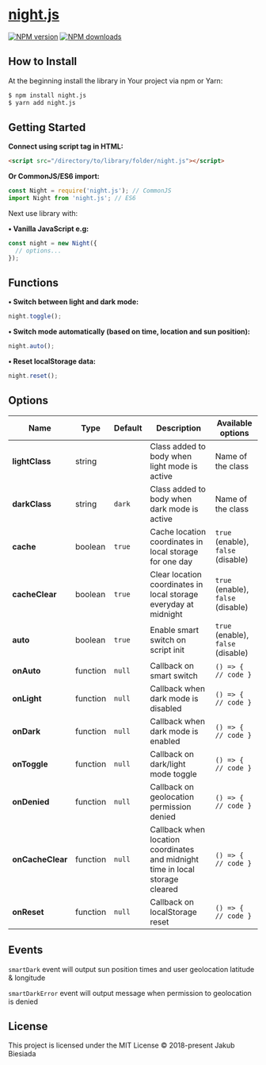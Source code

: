 # [night.js](https://github.com/jb1905/night.js)

[![NPM version](http://img.shields.io/npm/v/night.js.svg?style=flat-square)](https://www.npmjs.com/package/night.js)
[![NPM downloads](http://img.shields.io/npm/dm/night.js.svg?style=flat-square)](https://www.npmjs.com/package/night.js)

## How to Install
At the beginning install the library in Your project via npm or Yarn:
```sh
$ npm install night.js
$ yarn add night.js
```

## Getting Started
**Connect using script tag in HTML:**
```html
<script src="/directory/to/library/folder/night.js"></script>
```

**Or CommonJS/ES6 import:**
```js
const Night = require('night.js'); // CommonJS
import Night from 'night.js'; // ES6
```

Next use library with:

**&bull; Vanilla JavaScript e.g:**
```js
const night = new Night({
  // options...
});
```

## Functions
**&bull; Switch between light and dark mode:**
```js
night.toggle();
```

**• Switch mode automatically (based on time, location and sun position):**
```js
night.auto();
```

**• Reset localStorage data:**
```js
night.reset();
```

## Options
Name | Type | Default | Description | Available options
-|-|-|-|-
**lightClass** | string | ` ` | Class added to body when light mode is active | Name of the class
**darkClass** | string | `dark` | Class added to body when dark mode is active | Name of the class
**cache** | boolean | `true` | Cache location coordinates in local storage for one day | `true` (enable), `false` (disable)
**cacheClear** | boolean | `true` | Clear location coordinates in local storage everyday at midnight | `true` (enable), `false` (disable)
**auto** | boolean | `true` | Enable smart switch on script init | `true` (enable), `false` (disable)
**onAuto** | function | `null` | Callback on smart switch | `() => { // code }`
**onLight** | function | `null` | Callback when dark mode is disabled | `() => { // code }`
**onDark** | function | `null` | Callback when dark mode is enabled | `() => { // code }`
**onToggle** | function | `null` | Callback on dark/light mode toggle | `() => { // code }`
**onDenied** | function | `null` | Callback on geolocation permission denied | `() => { // code }`
**onCacheClear** | function | `null` | Callback when location coordinates and midnight time in local storage cleared | `() => { // code }`
**onReset** | function | `null` | Callback on localStorage reset | `() => { // code }`

## Events
`smartDark` event will output sun position times and user geolocation latitude & longitude

`smartDarkError` event will output message when permission to geolocation is denied

## License
This project is licensed under the MIT License © 2018-present Jakub Biesiada
